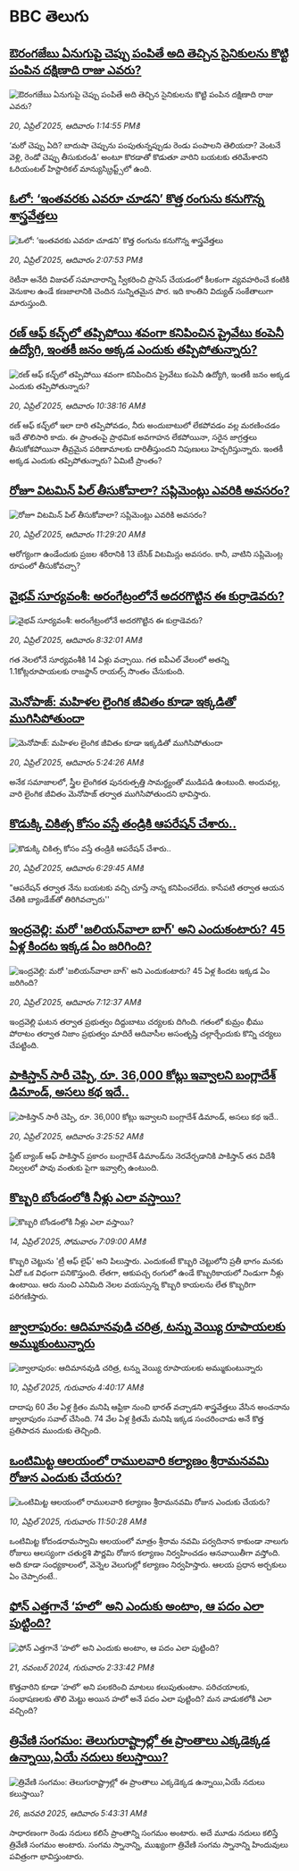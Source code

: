# BBC తెలుగు## [ఔరంగజేబు ఏనుగుపై చెప్పు పంపితే అది తెచ్చిన సైనికులను కొట్టి పంపిన దక్షిణాది రాజు ఎవరు?](https://www.bbc.com/telugu/articles/c3r87ndz854o?at_campaign=githubrss)![ఔరంగజేబు ఏనుగుపై చెప్పు పంపితే అది తెచ్చిన సైనికులను కొట్టి పంపిన దక్షిణాది రాజు ఎవరు?](https://ichef.bbci.co.uk/ace/standard/240/cpsprodpb/9ab8/live/c64ab9a0-1d3a-11f0-b1b3-7358f8d35a35.jpg)_20, ఏప్రిల్ 2025, ఆదివారం 1:14:55 PMకి_‘మరో చెప్పు ఏది? బాదుషా చెప్పును పంపుతున్నప్పుడు రెండు పంపాలని తెలియదా? వెంటనే వెళ్లి, రెండో చెప్పు తీసుకురండి’ అంటూ కొరడాతో కొడుతూ వారిని బయటకు తరిమేశారని  ఓరియంటల్ హిస్టారికల్ మాన్యుస్క్రిప్ట్స్‌లో ఉంది.## [ఓలో: ‘ఇంతవరకు ఎవరూ చూడని’ కొత్త రంగును కనుగొన్న శాస్త్రవేత్తలు](https://www.bbc.com/telugu/articles/cp314p449wyo?at_campaign=githubrss)![ఓలో: ‘ఇంతవరకు ఎవరూ చూడని’ కొత్త రంగును కనుగొన్న శాస్త్రవేత్తలు](https://ichef.bbci.co.uk/ace/standard/240/cpsprodpb/0f45/live/b5e0fd70-1de6-11f0-b1b3-7358f8d35a35.jpg)_20, ఏప్రిల్ 2025, ఆదివారం 2:07:53 PMకి_రెటీనా అనేది విజువల్ సమాచారాన్ని స్వీకరించి ప్రాసెస్ చేయడంలో కీలకంగా వ్యవహరించే కంటికి వెనుకాల ఉండే కణజాలానికి చెందిన సున్నితమైన పొర. ఇది కాంతిని విద్యుత్ సంకేతాలుగా మారుస్తుంది.## [రణ్ ఆఫ్ కచ్ఛ్‌లో తప్పిపోయి శవంగా కనిపించిన ప్రైవేటు కంపెనీ ఉద్యోగి, ఇంతకీ జనం అక్కడ ఎందుకు తప్పిపోతున్నారు?](https://www.bbc.com/telugu/articles/ce84qj9zmv4o?at_campaign=githubrss)![రణ్ ఆఫ్ కచ్ఛ్‌లో తప్పిపోయి శవంగా కనిపించిన ప్రైవేటు కంపెనీ ఉద్యోగి, ఇంతకీ జనం అక్కడ ఎందుకు తప్పిపోతున్నారు?](https://ichef.bbci.co.uk/ace/standard/240/cpsprodpb/847e/live/9fee6420-1d38-11f0-80b3-83959215671c.jpg)_20, ఏప్రిల్ 2025, ఆదివారం 10:38:16 AMకి_రణ్ ఆఫ్ కచ్ఛ్‌లో ఇలా దారి తప్పిపోవడం, నీరు అందుబాటులో లేకపోవడం వల్ల మరణించడం ఇదే తొలిసారి కాదు. ఈ ప్రాంతంపై ప్రాథమిక అవగాహన లేకపోయినా, సరైన జాగ్రత్తలు తీసుకోకపోయినా తీవ్రమైన పరిణామాలకు దారితీస్తుందని నిపుణులు హెచ్చరిస్తున్నారు. ఇంతకీ అక్కడ ఎందుకు తప్పిపోతున్నారు? ఏమిటీ ప్రాంతం?## [రోజూ విటమిన్ పిల్ తీసుకోవాలా? సప్లిమెంట్లు ఎవరికి అవసరం?](https://www.bbc.com/telugu/articles/c78j3l747wgo?at_campaign=githubrss)![రోజూ విటమిన్ పిల్ తీసుకోవాలా? సప్లిమెంట్లు ఎవరికి అవసరం?](https://ichef.bbci.co.uk/ace/standard/240/cpsprodpb/62ef/live/13c00930-1dd4-11f0-b265-abe347419ae3.jpg)_20, ఏప్రిల్ 2025, ఆదివారం 11:29:20 AMకి_ఆరోగ్యంగా ఉండేందుకు ప్రజల శరీరానికి 13 బేసిక్ విటమిన్లు అవసరం. కానీ, వాటిని సప్లిమెంట్ల రూపంలో తీసుకోవచ్చా?## [వైభవ్ సూర్యవంశీ: అరంగేట్రంలోనే అదరగొట్టిన ఈ కుర్రాడెవరు?](https://www.bbc.com/telugu/articles/cdxgejdye9go?at_campaign=githubrss)![వైభవ్ సూర్యవంశీ: అరంగేట్రంలోనే అదరగొట్టిన ఈ కుర్రాడెవరు?](https://ichef.bbci.co.uk/ace/standard/240/cpsprodpb/b2ae/live/6b0d9ef0-1dbb-11f0-b1b3-7358f8d35a35.jpg)_20, ఏప్రిల్ 2025, ఆదివారం 8:32:01 AMకి_గత నెలలోనే సూర్యవంశీకి 14 ఏళ్లు వచ్చాయి. గత ఐపీఎల్ వేలంలో అతన్ని 1.1కోట్లరూపాయలకు రాజస్థాన్ రాయల్స్ సొంతం చేసుకుంది.## [మెనోపాజ్: మహిళల లైంగిక జీవితం కూడా ఇక్కడితో ముగిసిపోతుందా](https://www.bbc.com/telugu/articles/cvgp40g9vx2o?at_campaign=githubrss)![మెనోపాజ్: మహిళల లైంగిక జీవితం కూడా ఇక్కడితో ముగిసిపోతుందా](https://ichef.bbci.co.uk/ace/standard/240/cpsprodpb/f458/live/d884e800-1daa-11f0-80b3-83959215671c.jpg)_20, ఏప్రిల్ 2025, ఆదివారం 5:24:26 AMకి_అనేక సమాజాలలో, స్త్రీల లైంగికత పునరుత్పత్తి సామర్థ్యంతో ముడిపడి ఉంటుంది. అందువల్ల, వారి లైంగిక జీవితం మెనోపాజ్  తర్వాత ముగిసిపోతుందని భావిస్తారు.## [కొడుక్కి చికిత్స కోసం వస్తే తండ్రికి ఆపరేషన్ చేశారు..](https://www.bbc.com/telugu/articles/c14xvpy675mo?at_campaign=githubrss)![కొడుక్కి చికిత్స కోసం వస్తే తండ్రికి ఆపరేషన్ చేశారు..](https://ichef.bbci.co.uk/ace/standard/240/cpsprodpb/c211/live/4d3d6480-1d9f-11f0-b265-abe347419ae3.jpg)_20, ఏప్రిల్ 2025, ఆదివారం 6:29:45 AMకి_"ఆపరేషన్ తర్వాత నేను బయటకు వచ్చి చూస్తే  నాన్న కనిపించలేదు. కాసేపటి తర్వాత ఆయన చేతికి బ్యాండేజ్‌తో తిరిగివచ్చారు''## [ఇంద్రవెల్లి: మరో 'జలియన్‌వాలా బాగ్' అని ఎందుకంటారు? 45 ఏళ్ల కిందట ఇక్కడ ఏం జరిగింది?](https://www.bbc.com/telugu/articles/cql6kkzq652o?at_campaign=githubrss)![ఇంద్రవెల్లి: మరో 'జలియన్‌వాలా బాగ్' అని ఎందుకంటారు? 45 ఏళ్ల కిందట ఇక్కడ ఏం జరిగింది?](https://ichef.bbci.co.uk/ace/standard/240/cpsprodpb/5622/live/043ff980-1dab-11f0-9644-3ba2ec84c20a.jpg)_20, ఏప్రిల్ 2025, ఆదివారం 7:12:37 AMకి_ఇంద్రవెల్లి ఘటన తర్వాత ప్రభుత్వం దిద్దుబాటు చర్యలకు దిగింది. గతంలో కుమ్రం భీము పోరాటం తర్వాత నిజాం ప్రభుత్వం మాదిరే ఆదివాసీల అసంతృప్తి చల్లార్చేందుకు కొన్ని చర్యలు చేపట్టింది.## [పాకిస్తాన్ సారీ చెప్పి, రూ. 36,000 కోట్లు ఇవ్వాలని బంగ్లాదేశ్ డిమాండ్, అసలు కథ ఇదే..](https://www.bbc.com/telugu/articles/c74nxlk0w3zo?at_campaign=githubrss)![పాకిస్తాన్ సారీ చెప్పి, రూ. 36,000 కోట్లు ఇవ్వాలని బంగ్లాదేశ్ డిమాండ్, అసలు కథ ఇదే..](https://ichef.bbci.co.uk/ace/standard/240/cpsprodpb/79da/live/288c4ad0-1d99-11f0-b1b3-7358f8d35a35.jpg)_20, ఏప్రిల్ 2025, ఆదివారం 3:25:52 AMకి_స్టేట్ బ్యాంక్ ఆఫ్ పాకిస్తాన్ ప్రకారం బంగ్లాదేశ్ డిమాండ్‌ను నెరవేర్చడానికి పాకిస్తాన్ తన విదేశీ నిల్వలలో పావు వంతుకు పైగా ఇవ్వాల్సి ఉంటుంది.## [కొబ్బరి బోండంలోకి నీళ్లు ఎలా వస్తాయి?](https://www.bbc.com/telugu/articles/czjn4mzxxy8o?at_campaign=githubrss)![కొబ్బరి బోండంలోకి నీళ్లు ఎలా వస్తాయి?](https://ichef.bbci.co.uk/ace/standard/240/cpsprodpb/46c5/live/684a55e0-18fd-11f0-8b11-7756b7b808cc.jpg)_14, ఏప్రిల్ 2025, సోమవారం 7:09:00 AMకి_కొబ్బరి చెట్టును 'ట్రీ ఆఫ్ లైఫ్' అని పిలుస్తారు. ఎందుకంటే కొబ్బరి చెట్టులోని ప్రతీ భాగం మనకు ఏదో ఒక విధంగా పనికొస్తుంది. లేతగా, ఆకుపచ్చ రంగులో ఉండే కొబ్బరికాయలో నిండుగా నీళ్లు ఉంటాయి. ఆరు నుంచి ఎనిమిది నెలల వయస్సున్న కొబ్బరి కాయలను లేత కొబ్బరిగా పరిగణిస్తారు.## [జ్వాలాపురం: ఆదిమానవుడి చరిత్ర, టన్ను వెయ్యి రూపాయలకు అమ్ముకుంటున్నారు ](https://www.bbc.com/telugu/articles/creqqnwdd5qo?at_campaign=githubrss)![జ్వాలాపురం: ఆదిమానవుడి చరిత్ర, టన్ను వెయ్యి రూపాయలకు అమ్ముకుంటున్నారు ](https://ichef.bbci.co.uk/ace/standard/240/cpsprodpb/765e/live/b472e2d0-15b4-11f0-842b-a7355694993d.jpg)_10, ఏప్రిల్ 2025, గురువారం 4:40:17 AMకి_దాదాపు 60 వేల ఏళ్ల క్రితం మనిషి ఆఫ్రికా నుంచి భారత్ వచ్చాడని శాస్త్రవేత్తలు వేసిన అంచనాను జ్వాలాపురం సవాల్ చేసింది. 74 వేల ఏళ్ల క్రితమే మనిషి ఇక్కడ సంచరించాడు అనే కొత్త ప్రతిపాదన ముందుకు తెచ్చింది.## [ఒంటిమిట్ట ఆలయంలో రాములవారి కల్యాణం శ్రీరామనవమి రోజున ఎందుకు చేయరు?](https://www.bbc.com/telugu/articles/ce822j5e465o?at_campaign=githubrss)![ఒంటిమిట్ట ఆలయంలో రాములవారి కల్యాణం శ్రీరామనవమి రోజున ఎందుకు చేయరు?](https://ichef.bbci.co.uk/ace/standard/240/cpsprodpb/fed5/live/25534d40-1601-11f0-b58a-6113af226972.jpg)_10, ఏప్రిల్ 2025, గురువారం 11:50:28 AMకి_ఒంటిమిట్ట కోదండరామస్వామి ఆలయంలో మాత్రం శ్రీరామ నవమి పర్వదినాన కాకుండా నాలుగు రోజులు ఆలస్యంగా చతుర్దశి పౌర్ణమి రోజున కల్యాణం నిర్వహించడం ఆనవాయితీగా వస్తోంది. అది కూడా సంధ్యకాలంలో, వెన్నెల వెలుగుల్లో కల్యాణం నిర్వహిస్తారు. ఆలయ ప్రధాన అర్చకులు ఏం చెప్పారంటే..## [ఫోన్ ఎత్తగానే ‘హలో’ అని ఎందుకు అంటాం, ఆ పదం ఎలా పుట్టింది?](https://www.bbc.com/telugu/articles/cgj7x7gdjq4o?at_campaign=githubrss)![ఫోన్ ఎత్తగానే ‘హలో’ అని ఎందుకు అంటాం, ఆ పదం ఎలా పుట్టింది?](https://ichef.bbci.co.uk/ace/standard/240/cpsprodpb/0618/live/7a20ebb0-a807-11ef-b21e-5359bd56d02f.jpg)_21, నవంబర్ 2024, గురువారం 2:33:42 PMకి_కొత్తవారిని కూడా ‘హలో’ అని పలకరించి మాటలు కలుపుతుంటాం.  పరిచయాలకు, సంభాషణలకు తొలి మెట్టు అయిన హలో అనే పదం ఎలా పుట్టింది? మన వాడుకలోకి ఎలా వచ్చింది?## [త్రివేణి సంగమం: తెలుగురాష్ట్రాల్లో ఈ ప్రాంతాలు ఎక్కడెక్కడ ఉన్నాయి,ఏయే నదులు కలుస్తాయి? ](https://www.bbc.com/telugu/articles/cz7elrr17jeo?at_campaign=githubrss)![త్రివేణి సంగమం: తెలుగురాష్ట్రాల్లో ఈ ప్రాంతాలు ఎక్కడెక్కడ ఉన్నాయి,ఏయే నదులు కలుస్తాయి? ](https://ichef.bbci.co.uk/ace/standard/240/cpsprodpb/9dad/live/7f50e780-da42-11ef-a37f-eba91255dc3d.jpg)_26, జనవరి 2025, ఆదివారం 5:43:31 AMకి_సాధారణంగా రెండు నదులు కలిసే ప్రాంతాన్ని సంగమం అంటారు. అదే మూడు నదులు కలిస్తే త్రివేణి సంగమం అంటారు. సంగమ స్నానాన్ని, ముఖ్యంగా త్రివేణి సంగమ స్నానాన్ని హిందువులు పవిత్రంగా భావిస్తుంటారు.